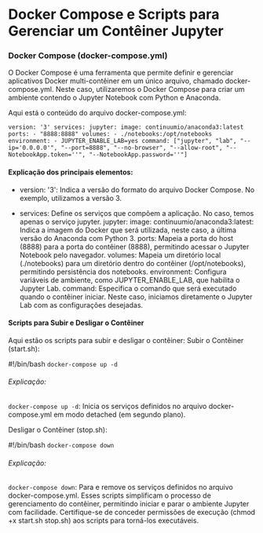 # Docker Compose e Scripts para Gerenciar um Contêiner Jupyter
### Docker Compose (docker-compose.yml)
O Docker Compose é uma ferramenta que permite definir e gerenciar aplicativos Docker multi-contêiner em um único arquivo, chamado docker-compose.yml. Neste caso, utilizaremos o Docker Compose para criar um ambiente contendo o Jupyter Notebook com Python e Anaconda.

Aqui está o conteúdo do arquivo docker-compose.yml:

`
version: '3'
services:
  jupyter:
    image: continuumio/anaconda3:latest
    ports:
      - "8888:8888"
    volumes:
      - ./notebooks:/opt/notebooks
    environment:
      - JUPYTER_ENABLE_LAB=yes
    command: ["jupyter", "lab", "--ip='0.0.0.0'", "--port=8888", "--no-browser", "--allow-root", "--NotebookApp.token=''", "--NotebookApp.password=''"]
`

#### Explicação dos principais elementos:

- version: '3': Indica a versão do formato do arquivo Docker Compose. No exemplo, utilizamos a versão 3.

- services: Define os serviços que compõem a aplicação. No caso, temos apenas o serviço jupyter.
    jupyter:
      image: continuumio/anaconda3:latest: Indica a imagem do Docker que será utilizada, neste caso, a última versão do Anaconda com Python 3.
      ports: Mapeia a porta do host (8888) para a porta do contêiner (8888), permitindo acessar o Jupyter Notebook pelo navegador.
      volumes: Mapeia um diretório local (./notebooks) para um diretório dentro do contêiner (/opt/notebooks), permitindo persistência dos notebooks.
      environment: Configura variáveis de ambiente, como JUPYTER_ENABLE_LAB, que habilita o Jupyter Lab.
      command: Especifica o comando que será executado quando o contêiner iniciar. Neste caso, iniciamos diretamente o Jupyter Lab com as configurações desejadas.

#### Scripts para Subir e Desligar o Contêiner
Aqui estão os scripts para subir e desligar o contêiner:
Subir o Contêiner (start.sh):

#!/bin/bash
`docker-compose up -d`


###### Explicação:
`docker-compose up -d`: Inicia os serviços definidos no arquivo docker-compose.yml em modo detached (em segundo plano).

Desligar o Contêiner (stop.sh):

#!/bin/bash
`docker-compose down`

###### Explicação:
`docker-compose down`: Para e remove os serviços definidos no arquivo docker-compose.yml.
Esses scripts simplificam o processo de gerenciamento do contêiner, permitindo iniciar e parar o ambiente Jupyter com facilidade. Certifique-se de conceder permissões de execução (chmod +x start.sh stop.sh) aos scripts para torná-los executáveis.
